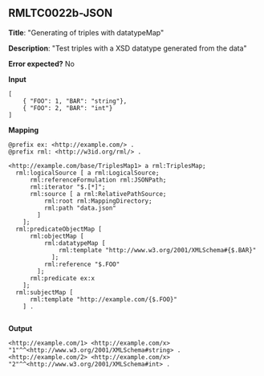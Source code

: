 ## RMLTC0022b-JSON

**Title**: "Generating of triples with datatypeMap"

**Description**: "Test triples with a XSD datatype generated from the data"

**Error expected?** No

**Input**
```
[
	{ "FOO": 1, "BAR": "string"},
	{ "FOO": 2, "BAR": "int"}
]

```

**Mapping**
```
@prefix ex: <http://example.com/> .
@prefix rml: <http://w3id.org/rml/> .

<http://example.com/base/TriplesMap1> a rml:TriplesMap;
  rml:logicalSource [ a rml:LogicalSource;
      rml:referenceFormulation rml:JSONPath;
      rml:iterator "$.[*]";
      rml:source [ a rml:RelativePathSource;
          rml:root rml:MappingDirectory;
          rml:path "data.json"
        ]
    ];
  rml:predicateObjectMap [
      rml:objectMap [
          rml:datatypeMap [
              rml:template "http://www.w3.org/2001/XMLSchema#{$.BAR}"
            ];
          rml:reference "$.FOO"
        ];
      rml:predicate ex:x
    ];
  rml:subjectMap [
      rml:template "http://example.com/{$.FOO}"
    ] .


```

**Output**
```
<http://example.com/1> <http://example.com/x> "1"^^<http://www.w3.org/2001/XMLSchema#string> .
<http://example.com/2> <http://example.com/x> "2"^^<http://www.w3.org/2001/XMLSchema#int> .

```

